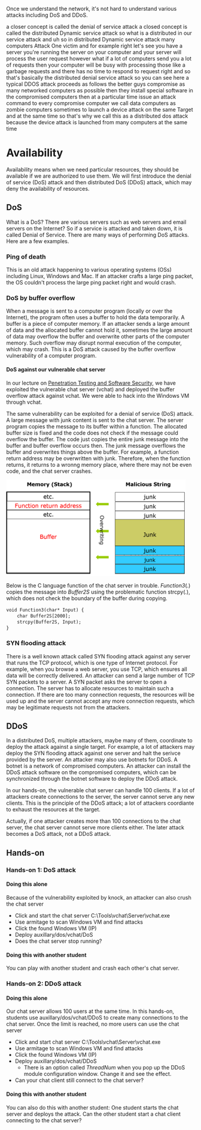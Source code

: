 Once we understand the network, it's not hard to understand various attacks including DoS and DDoS.

a closer concept is called the denial of
service attack
a closed concept is called the
distributed Dynamic service attack so
what is a distributed in our service
attack
and uh so in distributed Dynamic service
attack many computers Attack One victim
and for example
right let's see you have a server you're
running the server on your computer and
your server will process the user
request
however what if
a lot of computers send you a lot of
requests then your computer will be busy
with processing those like a garbage
requests and there has no time to
respond to
request right and so that's basically
the distributed denial service attack so
you can see here a typical DDOS attack
proceeds as follows
the better guys compromise as many
networked computers as possible
then they install special software
in the compromised computers then at a
particular time
issue an attack command to every
compromise computer we call data
computers as zombie computers sometimes
to launch a device attack on the same
Target and at the same time so that's
why we call this as a distributed dos
attack because the device attack is
launched from many computers at the same
time



# Availability

Availability means when we need particular resources, they should be available if we are authorized to use them.
We will first introduce the denial of service (DoS) attack and then distributed DoS (DDoS) attack, which may deny the availability of resources.

## DoS

What is a DoS? 
There are various servers such as web servers and email servers on the Internet?
So if a service is attacked and taken down, it is called Denial of Service.
There are many ways of performing
DoS attacks. Here are a few examples.

### Ping of death
This is an old attack happening to various operating systems (OSs) including Linux, Windows and Mac.
If an attacker crafts a large ping packet, the OS couldn't process the large ping packet right and would crash.

### DoS by buffer overflow
When a message is sent to a computer program (locally or over the Internet), the program often uses a buffer to hold the data temporarily.
A buffer is a piece of computer memory.
If an attacker sends a large amount of data and the allocated buffer cannot hold it,
sometimes the large amount of data may overflow the buffer and overwrite other parts of the computer memory.
Such overflow may disrupt normal execution of the computer, which may crash.
This is a DoS attack caused by the buffer overflow vulnerability of a computer program.

#### DoS against our vulnerable chat server

In our lecture on <a href="https://github.com/xinwenfu/GenCyber/tree/main/SoftwareSecurity">Penetration Testing and Software Security</a>, we have exploited the vulnerable chat server (vchat) and deployed the buffer overflow attack against vchat. We were able to hack into the Windows VM through vchat.

The same vulnerability can be exploited for a denial of service (DoS) attack. 
A large message with junk content is sent to the chat server. The server program copies the message to its buffer within a function. The allocated buffer size is fixed and the code does not check if the message could overflow the buffer. The code just copies the entire junk message into the buffer and buffer overflow occurs then. The junk message overflows the buffer and overwrites things above the buffer. For example, a function return address may be overwritten with junk. Therefore, when the function returns, it returns to a wronng memory place, where there may not be even code, and the chat server crashes.

<img src="../Imgs/BufferOverflow-junk.png" width=480>

Below is the C language function of the chat server in trouble.  *Function3*(.) copies the message into *Buffer2S* using the problematic function strcpy(.), which does not check the boundary of the buffer during copying.
```
void Function3(char* Input) {
	char Buffer2S[2000];
	strcpy(Buffer2S, Input);
}
```


### SYN flooding attack
There is a well known attack called SYN flooding attack against any server that runs the TCP protocol, which is one type of Internet protocol. For example, when you browse a web server, you use TCP, which ensures all data will be correctly delivered. An attacker can send a large number of TCP SYN packets to a server. A SYN packet asks the server to open a connection. The server has to allocate resources to maintain such a connection. If there are too many connection requests, the resources will be used up and the server cannot accept any more connection requests, which may be legitimate requests not from the attackers.

## DDoS
In a distributed DoS, multiple attackers, maybe many of them, coordinate to deploy the attack against a single target. For example, a lot of attackers may deploy the SYN flooding attack against one server and halt the serivce provided by the server. An attacker may also use botnets for DDoS. A botnet is a network of compromised computers. An attacker can install the DDoS attack software on the compromised computers, which can be synchronized through the botnet software to deploy the DDoS attack.

In our hands-on, the vulnerable chat server can handle 100 clients. If a lot of attackers create connections to the server, the server cannot serve any new clients. This is the principle of the DDoS attack; a lot of attackers coordiante to exhaust the resources at the target.

Actually, if one attacker creates more than 100 connections to the chat server, the chat server cannot serve more clients either. The later attack becomes a DoS attack, not a DDoS attack.

## Hands-on

### Hands-on 1: DoS attack 
#### Doing this alone
Because of the vulnerability exploited by knock, an attacker can also crush the chat server
- Click and start the chat server C:\Tools\vchat\Server\vchat.exe
- Use armitage to scan Windows VM and find attacks
- Click the found Windows VM (IP)
- Deploy auxillary/dos/vchat/DoS
- Does the chat server stop running?

#### Doing this with another student
You can play with another student and crash each other's chat server.

### Hands-on 2: DDoS attack 
#### Doing this alone
Our chat server allows 100 users at the same time. In this hands-on, students use auxillary/dos/vchat/DDoS to create many connections to the chat server. Once the limit is reached, no more users can use the chat server

- Click and start chat server C:\Tools\vchat\Server\vchat.exe
- Use armitage to scan Windows VM and find attacks
- Click the found Windows VM (IP)
- Deploy auxillary/dos/vchat/DDoS
  - There is an option called *ThreadNum* when you pop up the DDoS module configuration window. Change it and see the effect.
- Can your chat client still connect to the chat server?

#### Doing this with another student
You can also do this with another student: One student starts the chat server and deploys the attack. Can the other student start a chat client connecting to the chat server?
